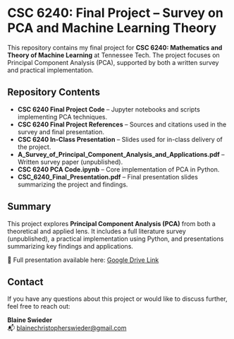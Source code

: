 # CSC 6240: Final Project – Survey on PCA and Machine Learning Theory

This repository contains my final project for **CSC 6240: Mathematics and Theory of Machine Learning** at Tennessee Tech. The project focuses on Principal Component Analysis (PCA), supported by both a written survey and practical implementation.

##  Repository Contents

- **CSC 6240 Final Project Code** – Jupyter notebooks and scripts implementing PCA techniques.
- **CSC 6240 Final Project References** – Sources and citations used in the survey and final presentation.
- **CSC 6240 In-Class Presentation** – Slides used for in-class delivery of the project.
- **A_Survey_of_Principal_Component_Analysis_and_Applications.pdf** – Written survey paper (unpublished).
- **CSC 6240 PCA Code.ipynb** – Core implementation of PCA in Python.
- **CSC_6240_Final_Presentation.pdf** – Final presentation slides summarizing the project and findings.

##  Summary

This project explores **Principal Component Analysis (PCA)** from both a theoretical and applied lens. It includes a full literature survey (unpublished), a practical implementation using Python, and presentations summarizing key findings and applications.

🔗 Full presentation available here: [Google Drive Link](https://drive.google.com/file/d/1oOf274fRJHwU-OQogudF78Cf6XyFTlSy/view?usp=drive_link)

## Contact

If you have any questions about this project or would like to discuss further, feel free to reach out:

**Blaine Swieder**  
📬 blainechristopherswieder@gmail.com

